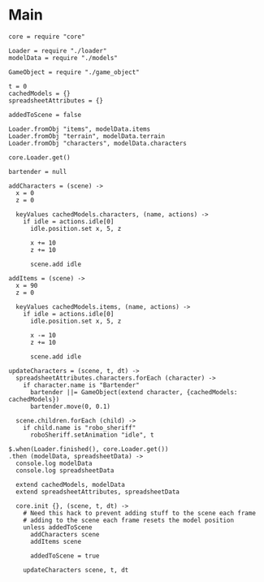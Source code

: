 Main
====

    core = require "core"

    Loader = require "./loader"
    modelData = require "./models"

    GameObject = require "./game_object"

    t = 0
    cachedModels = {}
    spreadsheetAttributes = {}

    addedToScene = false

    Loader.fromObj "items", modelData.items
    Loader.fromObj "terrain", modelData.terrain
    Loader.fromObj "characters", modelData.characters

    core.Loader.get()

    bartender = null

    addCharacters = (scene) ->
      x = 0
      z = 0

      keyValues cachedModels.characters, (name, actions) ->
        if idle = actions.idle[0]
          idle.position.set x, 5, z

          x += 10
          z += 10

          scene.add idle

    addItems = (scene) ->
      x = 90
      z = 0

      keyValues cachedModels.items, (name, actions) ->
        if idle = actions.idle[0]
          idle.position.set x, 5, z

          x -= 10
          z += 10

          scene.add idle

    updateCharacters = (scene, t, dt) ->
      spreadsheetAttributes.characters.forEach (character) ->
        if character.name is "Bartender"
          bartender ||= GameObject(extend character, {cachedModels: cachedModels})
          bartender.move(0, 0.1)

      scene.children.forEach (child) ->
        if child.name is "robo_sheriff"
          roboSheriff.setAnimation "idle", t

    $.when(Loader.finished(), core.Loader.get())
    .then (modelData, spreadsheetData) ->
      console.log modelData
      console.log spreadsheetData

      extend cachedModels, modelData
      extend spreadsheetAttributes, spreadsheetData

      core.init {}, (scene, t, dt) ->
        # Need this hack to prevent adding stuff to the scene each frame
        # adding to the scene each frame resets the model position
        unless addedToScene
          addCharacters scene
          addItems scene

          addedToScene = true

        updateCharacters scene, t, dt
